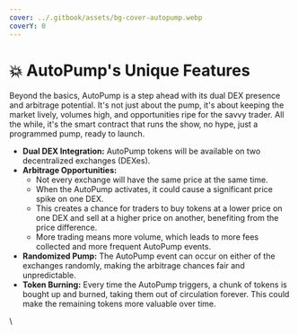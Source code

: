 ```yaml
---
cover: ../.gitbook/assets/bg-cover-autopump.webp
coverY: 0
---
```


# 💥 AutoPump's Unique Features

Beyond the basics, AutoPump is a step ahead with its dual DEX presence and arbitrage potential. It's not just about the pump, it's about keeping the market lively, volumes high, and opportunities ripe for the savvy trader. All the while, it's the smart contract that runs the show, no hype, just a programmed pump, ready to launch.

* **Dual DEX Integration:** AutoPump tokens will be available on two decentralized exchanges (DEXes).
* **Arbitrage Opportunities:**
  * Not every exchange will have the same price at the same time.
  * When the AutoPump activates, it could cause a significant price spike on one DEX.
  * This creates a chance for traders to buy tokens at a lower price on one DEX and sell at a higher price on another, benefiting from the price difference.
  * More trading means more volume, which leads to more fees collected and more frequent AutoPump events.
* **Randomized Pump:** The AutoPump event can occur on either of the exchanges randomly, making the arbitrage chances fair and unpredictable.
* **Token Burning:** Every time the AutoPump triggers, a chunk of tokens is bought up and burned, taking them out of circulation forever. This could make the remaining tokens more valuable over time.

\
